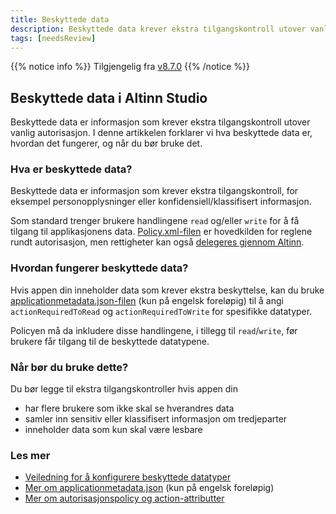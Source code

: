 ```yaml
---
title: Beskyttede data
description: Beskyttede data krever ekstra tilgangskontroll utover vanlig autorisasjon.
tags: [needsReview]
---
```


{{% notice info %}}
Tilgjengelig fra [v8.7.0](https://github.com/Altinn/app-lib-dotnet/releases/tag/v8.7.0)
{{% /notice %}}

## Beskyttede data i Altinn Studio

Beskyttede data er informasjon som krever ekstra tilgangskontroll utover vanlig autorisasjon. I denne artikkelen forklarer vi hva beskyttede data er, hvordan det fungerer, og når du bør bruke det.

### Hva er beskyttede data?

Beskyttede data er informasjon som krever ekstra tilgangskontroll, for eksempel personopplysninger eller konfidensiell/klassifisert informasjon.

Som standard trenger brukere handlingene `read` og/eller `write` for å få tilgang til applikasjonens data. [Policy.xml-filen](https://github.com/Altinn/app-template-dotnet/blob/main/src/App/config/authorization/policy.xml) er hovedkilden for reglene rundt autorisasjon, men rettigheter kan også [delegeres gjennom Altinn](/nb/authorization/what-do-you-get/accessmanagement/#delegering-og-administrasjon-av-tilgangspakker).

### Hvordan fungerer beskyttede data?

Hvis appen din inneholder data som krever ekstra beskyttelse, kan du bruke
[applicationmetadata.json-filen](/nb/api/models/app-metadata/#datatype) (kun på engelsk foreløpig) til å angi `actionRequiredToRead` og `actionRequiredToWrite` for spesifikke datatyper.

Policyen må da inkludere disse handlingene, i tillegg til `read`/`write`, før brukere får tilgang til de beskyttede datatypene.

### Når bør du bruke dette?

Du bør legge til ekstra tilgangskontroller hvis appen din
- har flere brukere som ikke skal se hverandres data
- samler inn sensitiv eller klassifisert informasjon om tredjeparter
- inneholder data som kun skal være lesbare

### Les mer
- [Veiledning for å konfigurere beskyttede datatyper](/nb/altinn-studio/v10/develop-a-service/restricted-data/)
- [Mer om applicationmetadata.json](/nb/api/models/app-metadata/#complete-example) (kun på engelsk foreløpig)
- [Mer om autorisasjonspolicy og action-attributter](/nb/altinn-studio/v10/develop-a-service/reference/configuration/authorization/#action-attributter)
